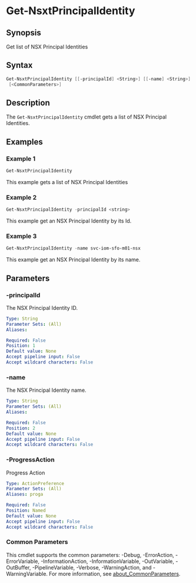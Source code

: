 # Get-NsxtPrincipalIdentity

## Synopsis

Get list of NSX Principal Identities

## Syntax

```powershell
Get-NsxtPrincipalIdentity [[-principalId] <String>] [[-name] <String>] [-ProgressAction <ActionPreference>]
 [<CommonParameters>]
```

## Description

The `Get-NsxtPrincipalIdentity` cmdlet gets a list of NSX Principal Identities.

## Examples

### Example 1

```powershell
Get-NsxtPrincipalIdentity
```

This example gets a list of NSX Principal Identities

### Example 2

```powershell
Get-NsxtPrincipalIdentity -principalId <string>
```

This example get an NSX Principal Identity by its Id.

### Example 3

```powershell
Get-NsxtPrincipalIdentity -name svc-iom-sfo-m01-nsx
```

This example get an NSX Principal Identity by its name.

## Parameters

### -principalId

The NSX Principal Identity ID.

```yaml
Type: String
Parameter Sets: (All)
Aliases:

Required: False
Position: 1
Default value: None
Accept pipeline input: False
Accept wildcard characters: False
```

### -name

The NSX Principal Identity name.

```yaml
Type: String
Parameter Sets: (All)
Aliases:

Required: False
Position: 2
Default value: None
Accept pipeline input: False
Accept wildcard characters: False
```

### -ProgressAction

Progress Action

```yaml
Type: ActionPreference
Parameter Sets: (All)
Aliases: proga

Required: False
Position: Named
Default value: None
Accept pipeline input: False
Accept wildcard characters: False
```

### Common Parameters

This cmdlet supports the common parameters: -Debug, -ErrorAction, -ErrorVariable, -InformationAction, -InformationVariable, -OutVariable, -OutBuffer, -PipelineVariable, -Verbose, -WarningAction, and -WarningVariable. For more information, see [about_CommonParameters](http://go.microsoft.com/fwlink/?LinkID=113216).
